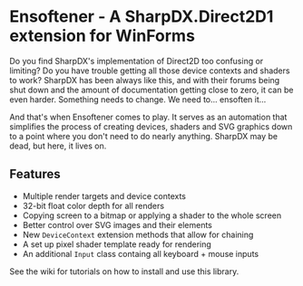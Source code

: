 # Ensoftener - A SharpDX.Direct2D1 extension for WinForms
Do you find SharpDX's implementation of Direct2D too confusing or limiting? Do you have trouble getting all those device contexts and shaders to work? SharpDX has been always like this, and with their forums being shut down and the amount of documentation getting close to zero, it can be even harder.
Something needs to change. We need to... ensoften it...

And that's when Ensoftener comes to play. It serves as an automation that simplifies the process of creating devices, shaders and SVG graphics down to a point where you don't need to do nearly anything. SharpDX may be dead, but here, it lives on.
## Features
* Multiple render targets and device contexts
* 32-bit float color depth for all renders
* Copying screen to a bitmap or applying a shader to the whole screen
* Better control over SVG images and their elements
* New `DeviceContext` extension methods that allow for chaining
* A set up pixel shader template ready for rendering
* An additional `Input` class containg all keyboard + mouse inputs

See the wiki for tutorials on how to install and use this library.